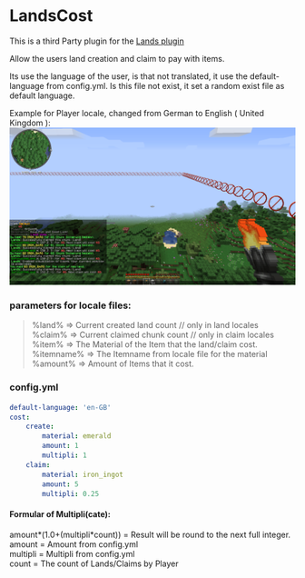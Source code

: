 # LandsCost
This is a third Party plugin for the [Lands plugin](https://www.spigotmc.org/resources/lands-land-claim-plugin-grief-prevention-protection-gui-management-nations-wars-1-16-support.53313/) 

Allow the users land creation and claim to pay with items. 

Its use the language of the user, is that not translated, it use the default-language from config.yml. Is this file not exist, it set a random exist file as default language.


Example for Player locale, changed from German to English ( United Kingdom ):
![Locale by Player](https://github.com/Bl4ckSkull666/LandsCost/blob/master/screens/client_locale.png?raw=true)


### parameters for locale files:
> %land% => Current created land count // only in land locales  
> %claim% => Current claimed chunk count // only in claim locales  
> %item% => The Material of the Item that the land/claim cost.  
> %itemname% => The Itemname from locale file for the material  
> %amount% => Amount of Items that it cost.  

### config.yml
```yaml
default-language: 'en-GB'
cost:
    create:
        material: emerald
        amount: 1
        multipli: 1
    claim:
        material: iron_ingot
        amount: 5
        multipli: 0.25 
```  
  
#### Formular of Multipli(cate):
amount*(1.0+(multipli*count)) = Result will be round to the next full integer.  
amount = Amount from config.yml  
multipli = Multipli from config.yml  
count = The count of Lands/Claims by Player  
